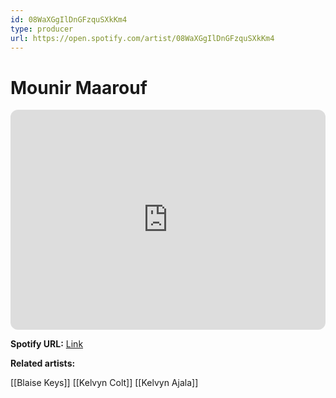 ```yaml
---
id: 08WaXGgIlDnGFzquSXkKm4
type: producer
url: https://open.spotify.com/artist/08WaXGgIlDnGFzquSXkKm4
---
```

# Mounir Maarouf

<iframe style="border-radius:12px" src="https://open.spotify.com/embed/artist/08WaXGgIlDnGFzquSXkKm4" width="100%" height="352" frameBorder="0" allowfullscreen="" allow="autoplay; clipboard-write; encrypted-media; fullscreen; picture-in-picture" loading="lazy"></iframe>

**Spotify URL:** [Link](https://open.spotify.com/artist/08WaXGgIlDnGFzquSXkKm4)

**Related artists:**

[[Blaise Keys]]
[[Kelvyn Colt]]
[[Kelvyn Ajala]]
